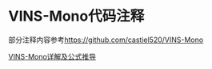 # VINS-Mono代码注释
部分注释内容参考<a href="https://github.com/castiel520/VINS-Mono" target="_blank">https://github.com/castiel520/VINS-Mono</a>
  
[VINS-Mono详解及公式推导](https://github.com/MRwangmaomao/VSLAM/blob/master/VINS/VINS-Mono-code-annotation-master/VINS-Mono%E8%AF%A6%E8%A7%A3.pdf)

